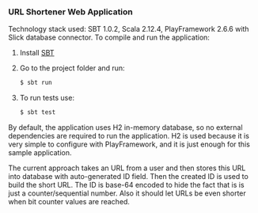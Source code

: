 ### URL Shortener Web Application

Technology stack used: SBT 1.0.2, Scala 2.12.4, PlayFramework 2.6.6 with Slick database connector.
To compile and run the application:

1. Install [SBT](http://www.scala-sbt.org/download.html)

2. Go to the project folder and run:

    ```bash
    $ sbt run
    ```

3. To run tests use:

    ```bash
    $ sbt test
    ```

By default, the application uses H2 in-memory database, so no external dependencies are required to run the application.
H2 is used because it is very simple to configure with PlayFramework, and it is just enough for this sample application.

The current approach takes an URL from a user and then stores this URL into database with auto-generated ID field.
Then the created ID is used to build the short URL. The ID is base-64 encoded to hide the fact that is is just a counter/sequential number. Also it should let URLs be even shorter when bit counter values are reached.
